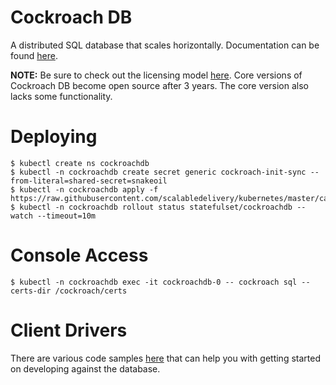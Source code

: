 # Cockroach DB
A distributed SQL database that scales horizontally. Documentation can be found [here](https://www.cockroachlabs.com/docs/).

**NOTE:** Be sure to check out the licensing model [here](https://www.cockroachlabs.com/docs/stable/licensing-faqs.html). Core versions of Cockroach DB become open source after 3 years. The core version also lacks some functionality.


# Deploying
```text
$ kubectl create ns cockroachdb
$ kubectl -n cockroachdb create secret generic cockroach-init-sync --from-literal=shared-secret=snakeoil
$ kubectl -n cockroachdb apply -f https://raw.githubusercontent.com/scalabledelivery/kubernetes/master/catalog/cockroachdb/deploy.yaml
$ kubectl -n cockroachdb rollout status statefulset/cockroachdb --watch --timeout=10m
```

# Console Access
```text
$ kubectl -n cockroachdb exec -it cockroachdb-0 -- cockroach sql --certs-dir /cockroach/certs
```

# Client Drivers
There are various code samples [here](https://www.cockroachlabs.com/docs/stable/hello-world-example-apps.html) that can help you with getting started on developing against the database.
